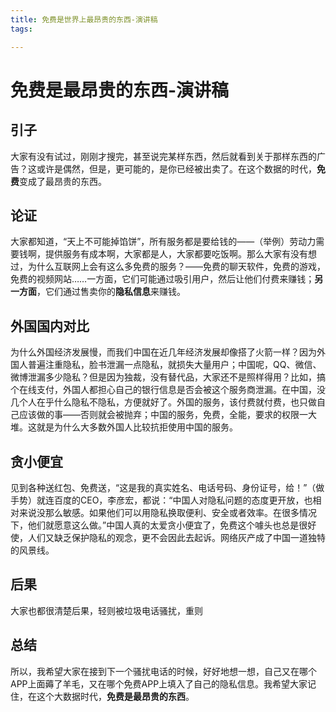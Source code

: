 ```yaml
---
title: 免费是世界上最昂贵的东西-演讲稿
tags:

---
```

# 免费是最昂贵的东西-演讲稿

## 引子
大家有没有试过，刚刚才搜完，甚至说完某样东西，然后就看到关于那样东西的广告？这或许是偶然，但是，更可能的，是你已经被出卖了。在这个数据的时代，**免费**变成了最昂贵的东西。

## 论证

大家都知道，“天上不可能掉馅饼”，所有服务都是要给钱的——（举例）劳动力需要钱啊，提供服务有成本啊，大家都是人，大家都要吃饭啊。那么大家有没有想过，为什么互联网上会有这么多免费的服务？——免费的聊天软件，免费的游戏，免费的视频网站……一方面，它们可能通过吸引用户，然后让他们付费来赚钱；**另一方面**，它们通过售卖你的**隐私信息**来赚钱。

## 外国国内对比

为什么外国经济发展慢，而我们中国在近几年经济发展却像搭了火箭一样？因为外国人普遍注重隐私，脸书泄漏一点隐私，就损失大量用户；中国呢，QQ、微信、微博泄漏多少隐私？但是因为独裁，没有替代品，大家还不是照样得用？比如，搞个在线支付，外国人都担心自己的银行信息是否会被这个服务商泄漏。在中国，没几个人在乎什么隐私不隐私，方便就好了。外国的服务，该付费就付费，也只做自己应该做的事——否则就会被抛弃；中国的服务，免费，全能，要求的权限一大堆。这就是为什么大多数外国人比较抗拒使用中国的服务。

## 贪小便宜

见到各种送红包、免费送，“这是我的真实姓名、电话号码、身份证号，给！”（做手势）就连百度的CEO，李彦宏，都说：“中国人对隐私问题的态度更开放，也相对来说没那么敏感。如果他们可以用隐私换取便利、安全或者效率。在很多情况下，他们就愿意这么做。”中国人真的太爱贪小便宜了，免费这个噱头也总是很好使，人们又缺乏保护隐私的观念，更不会因此去起诉。网络灰产成了中国一道独特的风景线。

## 后果

大家也都很清楚后果，轻则被垃圾电话骚扰，重则

## 总结

所以，我希望大家在接到下一个骚扰电话的时候，好好地想一想，自己又在哪个APP上面薅了羊毛，又在哪个免费APP上填入了自己的隐私信息。我希望大家记住，在这个大数据时代，**免费是最昂贵的东西**。















































<!--stackedit_data:
eyJoaXN0b3J5IjpbLTE0ODI0NTU3OTYsLTExOTU2OTEyNTAsLT
E1ODM4OTcxNzJdfQ==
-->
